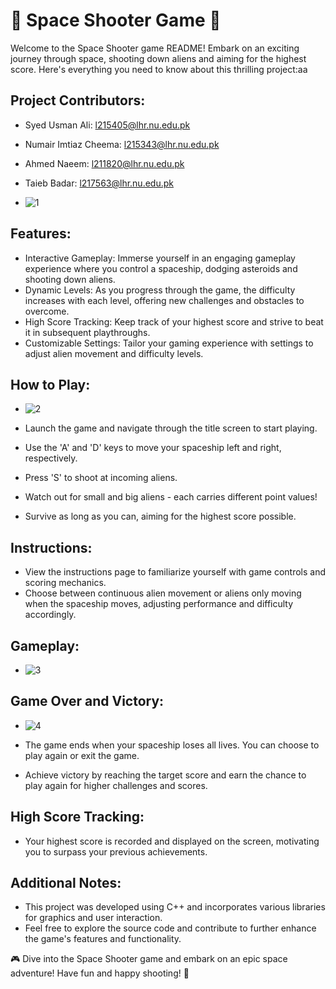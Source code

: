 # 🚀 Space Shooter Game 🌌

Welcome to the Space Shooter game README! Embark on an exciting journey through space, shooting down aliens and aiming for the highest score. Here's everything you need to know about this thrilling project:aa

## Project Contributors:
- Syed Usman Ali: l215405@lhr.nu.edu.pk
- Numair Imtiaz Cheema: l215343@lhr.nu.edu.pk
- Ahmed Naeem: l211820@lhr.nu.edu.pk
- Taieb Badar: l217563@lhr.nu.edu.pk

- ![1](https://github.com/Usman554433/Space-Shooter/assets/129150855/7691f0c1-3215-4c0a-9ef3-efb2893a59b6)


## Features:
- Interactive Gameplay: Immerse yourself in an engaging gameplay experience where you control a spaceship, dodging asteroids and shooting down aliens.
- Dynamic Levels: As you progress through the game, the difficulty increases with each level, offering new challenges and obstacles to overcome.
- High Score Tracking: Keep track of your highest score and strive to beat it in subsequent playthroughs.
- Customizable Settings: Tailor your gaming experience with settings to adjust alien movement and difficulty levels.

## How to Play:
- ![2](https://github.com/Usman554433/Space-Shooter/assets/129150855/3bf8325e-dfb0-46c6-aa84-bc3dddf1c35f)

- Launch the game and navigate through the title screen to start playing.
- Use the 'A' and 'D' keys to move your spaceship left and right, respectively.
- Press 'S' to shoot at incoming aliens.
- Watch out for small and big aliens - each carries different point values!
- Survive as long as you can, aiming for the highest score possible.

## Instructions:
- View the instructions page to familiarize yourself with game controls and scoring mechanics.
- Choose between continuous alien movement or aliens only moving when the spaceship moves, adjusting performance and difficulty accordingly.

## Gameplay:
- ![3](https://github.com/Usman554433/Space-Shooter/assets/129150855/a5b76e6d-b306-4040-8e13-b7ef3ccbf3a7)

## Game Over and Victory:
- ![4](https://github.com/Usman554433/Space-Shooter/assets/129150855/cd71436d-c03c-4bcc-bd72-7a753340da84)

- The game ends when your spaceship loses all lives. You can choose to play again or exit the game.
- Achieve victory by reaching the target score and earn the chance to play again for higher challenges and scores.

## High Score Tracking:
- Your highest score is recorded and displayed on the screen, motivating you to surpass your previous achievements.

## Additional Notes:
- This project was developed using C++ and incorporates various libraries for graphics and user interaction.
- Feel free to explore the source code and contribute to further enhance the game's features and functionality.

🎮 Dive into the Space Shooter game and embark on an epic space adventure! Have fun and happy shooting! 🔫
